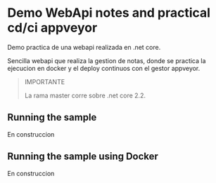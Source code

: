 # Demo WebApi notes and practical cd/ci appveyor
Demo practica de una webapi realizada en .net core.

Sencilla webapi que realiza la gestion de notas, donde se practica la ejecucion en docker y el deploy continuos con el gestor appveyor.

> IMPORTANTE
>
> La rama master corre sobre .net core 2.2.

## Running the sample
En construccion

## Running the sample using Docker
En construccion

